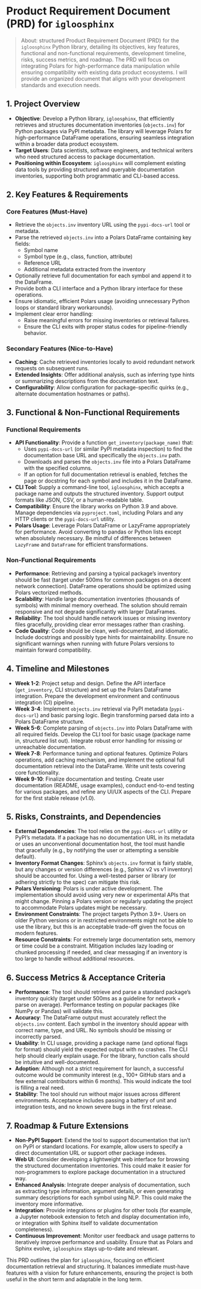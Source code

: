 <!-- o1p : ID : 67a63543-e39c-800a-9ec6-b7a2d9cdb4d6 -->
# Product Requirement Document (PRD) for `igloosphinx`

> About: structured Product Requirement Document (PRD) for the `igloosphinx` Python library, detailing its objectives, key features, functional and non-functional requirements, development timeline, risks, success metrics, and roadmap. The PRD will focus on integrating Polars for high-performance data manipulation while ensuring compatibility with existing data product ecosystems. I will provide an organized document that aligns with your development standards and execution needs.

## 1. Project Overview
- **Objective**: Develop a Python library, `igloosphinx`, that efficiently retrieves and structures documentation inventories (`objects.inv`) for Python packages via PyPI metadata. The library will leverage Polars for high-performance DataFrame operations, ensuring seamless integration within a broader data product ecosystem.
- **Target Users**: Data scientists, software engineers, and technical writers who need structured access to package documentation.
- **Positioning within Ecosystem**: `igloosphinx` will complement existing data tools by providing structured and queryable documentation inventories, supporting both programmatic and CLI-based access.

## 2. Key Features & Requirements

### Core Features (Must-Have)
- Retrieve the `objects.inv` inventory URL using the `pypi-docs-url` tool or metadata.
- Parse the retrieved `objects.inv` into a Polars DataFrame containing key fields:
  - Symbol name  
  - Symbol type (e.g., class, function, attribute)  
  - Reference URL  
  - Additional metadata extracted from the inventory  
- Optionally retrieve full documentation for each symbol and append it to the DataFrame.
- Provide both a CLI interface and a Python library interface for these operations.
- Ensure idiomatic, efficient Polars usage (avoiding unnecessary Python loops or standard library workarounds).
- Implement clear error handling:
  - Raise meaningful errors for missing inventories or retrieval failures.
  - Ensure the CLI exits with proper status codes for pipeline-friendly behavior.

### Secondary Features (Nice-to-Have)
- **Caching**: Cache retrieved inventories locally to avoid redundant network requests on subsequent runs.
- **Extended Insights**: Offer additional analysis, such as inferring type hints or summarizing descriptions from the documentation text.
- **Configurability**: Allow configuration for package-specific quirks (e.g., alternate documentation hostnames or paths).

## 3. Functional & Non-Functional Requirements

### Functional Requirements
- **API Functionality**: Provide a function `get_inventory(package_name)` that:
  - Uses `pypi-docs-url` (or similar PyPI metadata inspection) to find the documentation base URL and specifically the `objects.inv` path.
  - Downloads and parses the `objects.inv` file into a Polars DataFrame with the specified columns.
  - If an option for full documentation retrieval is enabled, fetches the page or docstring for each symbol and includes it in the DataFrame.
- **CLI Tool**: Supply a command-line tool, `igloosphinx`, which accepts a package name and outputs the structured inventory. Support output formats like JSON, CSV, or a human-readable table.
- **Compatibility**: Ensure the library works on Python 3.9 and above. Manage dependencies via `pyproject.toml`, including Polars and any HTTP clients or the `pypi-docs-url` utility.
- **Polars Usage**: Leverage Polars DataFrame or LazyFrame appropriately for performance. Avoid converting to pandas or Python lists except when absolutely necessary. Be mindful of differences between `LazyFrame` and `DataFrame` for efficient transformations.

### Non-Functional Requirements
- **Performance**: Retrieving and parsing a typical package’s inventory should be fast (target under 500ms for common packages on a decent network connection). DataFrame operations should be optimized using Polars vectorized methods.
- **Scalability**: Handle large documentation inventories (thousands of symbols) with minimal memory overhead. The solution should remain responsive and not degrade significantly with larger DataFrames.
- **Reliability**: The tool should handle network issues or missing inventory files gracefully, providing clear error messages rather than crashing.
- **Code Quality**: Code should be clean, well-documented, and idiomatic. Include docstrings and possibly type hints for maintainability. Ensure no significant warnings when running with future Polars versions to maintain forward compatibility.

## 4. Timeline and Milestones
- **Week 1-2**: Project setup and design. Define the API interface (`get_inventory`, CLI structure) and set up the Polars DataFrame integration. Prepare the development environment and continuous integration (CI) pipeline.
- **Week 3-4**: Implement `objects.inv` retrieval via PyPI metadata (`pypi-docs-url`) and basic parsing logic. Begin transforming parsed data into a Polars DataFrame structure.
- **Week 5-6**: Complete parsing of `objects.inv` into Polars DataFrame with all required fields. Develop the CLI tool for basic usage (package name in, structured list out). Integrate robust error handling for missing or unreachable documentation.
- **Week 7-8**: Performance tuning and optional features. Optimize Polars operations, add caching mechanism, and implement the optional full documentation retrieval into the DataFrame. Write unit tests covering core functionality.
- **Week 9-10**: Finalize documentation and testing. Create user documentation (README, usage examples), conduct end-to-end testing for various packages, and refine any UI/UX aspects of the CLI. Prepare for the first stable release (v1.0).

## 5. Risks, Constraints, and Dependencies
- **External Dependencies**: The tool relies on the `pypi-docs-url` utility or PyPI’s metadata. If a package has no documentation URL in its metadata or uses an unconventional documentation host, the tool must handle that gracefully (e.g., by notifying the user or attempting a sensible default).
- **Inventory Format Changes**: Sphinx’s `objects.inv` format is fairly stable, but any changes or version differences (e.g., Sphinx v2 vs v1 inventory) should be accounted for. Using a well-tested parser or library (or adhering strictly to the spec) can mitigate this risk.
- **Polars Versioning**: Polars is under active development. The implementation should avoid using very new or experimental APIs that might change. Pinning a Polars version or regularly updating the project to accommodate Polars updates might be necessary.
- **Environment Constraints**: The project targets Python 3.9+. Users on older Python versions or in restricted environments might not be able to use the library, but this is an acceptable trade-off given the focus on modern features.
- **Resource Constraints**: For extremely large documentation sets, memory or time could be a constraint. Mitigation includes lazy loading or chunked processing if needed, and clear messaging if an inventory is too large to handle without additional resources.

## 6. Success Metrics & Acceptance Criteria
- **Performance**: The tool should retrieve and parse a standard package’s inventory quickly (target under 500ms as a guideline for network + parse on average). Performance testing on popular packages (like NumPy or Pandas) will validate this.
- **Accuracy**: The DataFrame output must accurately reflect the `objects.inv` content. Each symbol in the inventory should appear with correct name, type, and URL. No symbols should be missing or incorrectly parsed.
- **Usability**: In CLI usage, providing a package name (and optional flags for format) should yield the expected output with no crashes. The CLI help should clearly explain usage. For the library, function calls should be intuitive and well-documented.
- **Adoption**: Although not a strict requirement for launch, a successful outcome would be community interest (e.g., 100+ GitHub stars and a few external contributors within 6 months). This would indicate the tool is filling a real need.
- **Stability**: The tool should run without major issues across different environments. Acceptance includes passing a battery of unit and integration tests, and no known severe bugs in the first release.

## 7. Roadmap & Future Extensions
- **Non-PyPI Support**: Extend the tool to support documentation that isn’t on PyPI or standard locations. For example, allow users to specify a direct documentation URL or support other package indexes.
- **Web UI**: Consider developing a lightweight web interface for browsing the structured documentation inventories. This could make it easier for non-programmers to explore package documentation in a structured way.
- **Enhanced Analysis**: Integrate deeper analysis of documentation, such as extracting type information, argument details, or even generating summary descriptions for each symbol using NLP. This could make the inventory more informative.
- **Integration**: Provide integrations or plugins for other tools (for example, a Jupyter notebook extension to fetch and display documentation info, or integration with Sphinx itself to validate documentation completeness).
- **Continuous Improvement**: Monitor user feedback and usage patterns to iteratively improve performance and usability. Ensure that as Polars and Sphinx evolve, `igloosphinx` stays up-to-date and relevant.

This PRD outlines the plan for `igloosphinx`, focusing on efficient documentation retrieval and structuring. It balances immediate must-have features with a vision for future enhancements, ensuring the project is both useful in the short term and adaptable in the long term.
